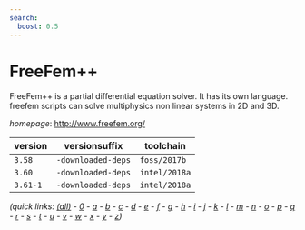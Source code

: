 ```yaml
---
search:
  boost: 0.5
---
```

# FreeFem++

FreeFem++ is a partial differential equation solver. It has its own language. freefem scripts can solve multiphysics non linear systems in 2D and 3D.

*homepage*: <http://www.freefem.org/>

version | versionsuffix | toolchain
--------|---------------|----------
``3.58`` | ``-downloaded-deps`` | ``foss/2017b``
``3.60`` | ``-downloaded-deps`` | ``intel/2018a``
``3.61-1`` | ``-downloaded-deps`` | ``intel/2018a``


*(quick links: [(all)](../index.md) - [0](../0/index.md) - [a](../a/index.md) - [b](../b/index.md) - [c](../c/index.md) - [d](../d/index.md) - [e](../e/index.md) - [f](../f/index.md) - [g](../g/index.md) - [h](../h/index.md) - [i](../i/index.md) - [j](../j/index.md) - [k](../k/index.md) - [l](../l/index.md) - [m](../m/index.md) - [n](../n/index.md) - [o](../o/index.md) - [p](../p/index.md) - [q](../q/index.md) - [r](../r/index.md) - [s](../s/index.md) - [t](../t/index.md) - [u](../u/index.md) - [v](../v/index.md) - [w](../w/index.md) - [x](../x/index.md) - [y](../y/index.md) - [z](../z/index.md))*


